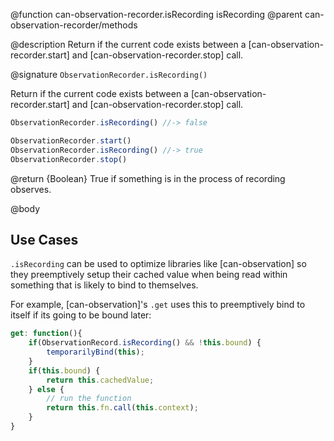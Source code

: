 @function can-observation-recorder.isRecording isRecording
@parent can-observation-recorder/methods

@description Return if the current code exists between a [can-observation-recorder.start]
and [can-observation-recorder.stop] call.

@signature `ObservationRecorder.isRecording()`

Return if the current code exists between a [can-observation-recorder.start]
and [can-observation-recorder.stop] call.

```js
ObservationRecorder.isRecording() //-> false

ObservationRecorder.start()
ObservationRecorder.isRecording() //-> true
ObservationRecorder.stop()
```

@return {Boolean} True if something is in the process of recording observes.


@body

## Use Cases

`.isRecording` can be used to optimize libraries like [can-observation] so they preemptively
setup their cached value when being read within something that is likely to bind to themselves.

For example, [can-observation]'s `.get` uses this to preemptively bind to itself if its going to be bound later:

```js
get: function(){
    if(ObservationRecord.isRecording() && !this.bound) {
        temporarilyBind(this);
    }
    if(this.bound) {
        return this.cachedValue;
    } else {
        // run the function
        return this.fn.call(this.context);
    }
}
```
